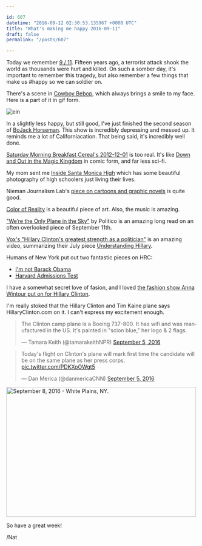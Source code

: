 ```yaml
---

id: 607
datetime: "2016-09-12 02:30:53.135967 +0000 UTC"
title: "What's making me happy 2016-09-11"
draft: false
permalink: "/posts/607"

---
```


Today we remember [9 / 11](https://en.wikipedia.org/wiki/September_11_attacks). Fifteen years ago, a terrorist attack shook the world as thousands were hurt and killed. On such a somber day, it's important to remember this tragedy, but also remember a few things that make us #happy so we can soldier on.

There's a scene in [Cowboy Bebop](https://en.wikipedia.org/wiki/Cowboy_Bebop), which always brings a smile to my face. Here is a part of it in gif form.

![ein](https://j.gifs.com/kRvmmE.gif)

In a slightly less happy, but still good, I've just finished the second season of [BoJack Horseman](https://en.wikipedia.org/wiki/BoJack_Horseman). This show is incredibly depressing and messed up. It reminds me a lot of Californiacation. That being said, it's incredibly well done.


[Saturday Morning Breakfast Cereal's 2012-12-01](http://www.smbc-comics.com/comic/2012-12-01) is too real. It's like [Down and Out in the Magic Kingdom](https://en.wikipedia.org/wiki/Down_and_Out_in_the_Magic_Kingdom) in comic form, and far less sci-fi.

My mom sent me [Inside Santa Monica High](http://www.nytimes.com/interactive/2016/09/11/magazine/11mag-santa-monica-high-photo-essay.html?_r=0) which has some beautiful photography of high schoolers just living their lives.

Nieman Journalism Lab's [piece on cartoons and graphic novels](http://www.niemanlab.org/2016/08/but-its-cartoons-comics-and-cartoons-are-coming-to-life-well-beyond-the-printed-page/) is quite good.

[Color of Reality](http://www.alexameade.com/colorofreality) is a beautiful piece of art. Also, the music is amazing.

["We’re the Only Plane in the Sky"](http://www.politico.com/magazine/story/2016/09/were-the-only-plane-in-the-sky-214230) by Politico is an amazing long read on an often overlooked piece of September 11th.

[Vox's "Hillary Clinton's greatest strength as a politician"](https://www.facebook.com/Vox/videos/566561133531493/) is an amazing video, summarizing their July piece [Understanding Hillary](http://www.vox.com/a/hillary-clinton-interview/the-gap-listener-leadership-quality).

Humans of New York put out two fantastic pieces on HRC:

 - [I'm not Barack Obama](http://www.humansofnewyork.com/post/150136510691/im-not-barack-obama-im-not-bill-clinton-both)
 - [Harvard Admissions Test](http://www.humansofnewyork.com/post/150127870371/i-was-taking-a-law-school-admissions-test-in-a)

I have a somewhat secret love of fasion, and I loved [the fashion show Anna Wintour put on for Hillary Clinton](http://www.vogue.com/13473250/hillary-clinton-new-york-fashion-week-collection-huma-abedin-anna-wintour/).

I'm really stoked that the Hillary Clinton and Tim Kaine plane says HillaryClinton.com on it. I can't express my excitement enough.

<blockquote class="twitter-tweet" data-lang="en"><p lang="en" dir="ltr">The Clinton camp plane is a Boeing 737-800. It has wifi and was manufactured in the US. It&#39;s painted in &quot;scion blue,&quot; her logo &amp; 2 flags.</p>&mdash; Tamara Keith (@tamarakeithNPR) <a href="https://twitter.com/tamarakeithNPR/status/772766338699919361">September 5, 2016</a></blockquote>

<blockquote class="twitter-tweet" data-lang="en"><p lang="en" dir="ltr">Today&#39;s flight on Clinton&#39;s plane will mark first time the candidate will be on the same plane as her press corps. <a href="https://t.co/PDKXoOWgt5">pic.twitter.com/PDKXoOWgt5</a></p>&mdash; Dan Merica (@danmericaCNN) <a href="https://twitter.com/danmericaCNN/status/772748082186428416">September 5, 2016</a></blockquote>
<script async src="//platform.twitter.com/widgets.js" charset="utf-8"></script>

<a data-flickr-embed="true"  href="https://www.flickr.com/photos/hillaryclinton/29534376636/in/album-72157670386100603/" title="September 8, 2016 - White Plains, NY."><img src="https://c5.staticflickr.com/9/8385/29534376636_62af95d8c5.jpg" width="500" height="342" alt="September 8, 2016 - White Plains, NY."></a><script async src="//embedr.flickr.com/assets/client-code.js" charset="utf-8"></script>

So have a great week!

/Nat

